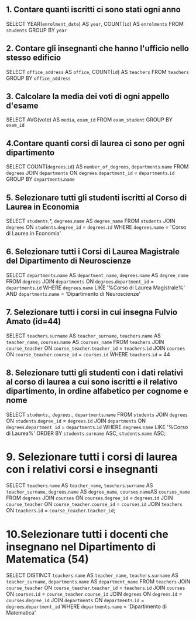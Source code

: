 ## 1. Contare quanti iscritti ci sono stati ogni anno

SELECT YEAR(`enrolment_date`) AS `year`, COUNT(`id`) AS `enrolments`
FROM `students`
GROUP BY `year`


## 2. Contare gli insegnanti che hanno l'ufficio nello stesso edificio

SELECT `office_address` AS `office`, COUNT(`id`) AS `teachers`
FROM `teachers`
GROUP BY `office_address`


## 3. Calcolare la media dei voti di ogni appello d'esame

SELECT AVG(vote) AS `media`,  `exam_id`
FROM `exam_student`
GROUP BY `exam_id`


## 4.Contare quanti corsi di laurea ci sono per ogni dipartimento

SELECT  COUNT(`degrees`.`id`) AS `number_of_degrees`, `departments`.`name`
FROM `degrees`
JOIN `departments` ON `degrees`.`department_id` = `departments`.`id`
GROUP BY `departments`.`name`


## 5. Selezionare tutti gli studenti iscritti al Corso di Laurea in Economia

SELECT  `students`.*,
`degrees`.`name` AS `degree_name`
FROM `students`
JOIN `degrees` ON `students`.`degree_id` = `degrees`.`id`
WHERE `degrees`.`name` = 'Corso di Laurea in Economia'


## 6. Selezionare tutti i Corsi di Laurea Magistrale del Dipartimento di Neuroscienze

SELECT  `departments`.`name` AS `department_name`,
`degrees`.`name` AS `degree_name`
FROM `degrees`
JOIN `departments` ON `degrees`.`department_id` = `departments`.`id`
WHERE `degrees`.`name` LIKE '%Corso di Laurea Magistrale%'
AND `departments`.`name` = 'Dipartimento di Neuroscienze'


## 7. Selezionare tutti i corsi in cui insegna Fulvio Amato (id=44)

SELECT  `teachers`.`surname` AS `teacher_surname`,
`teachers`.`name` AS `teacher_name`,
`courses`.`name` AS `courses_name`
FROM `teachers`
JOIN `course_teacher` ON `course_teacher`.`teacher_id` = `teachers`.`id`
JOIN `courses` ON `course_teacher`.`course_id` = `courses`.`id`
WHERE `teachers`.`id` = 44


## 8. Selezionare tutti gli studenti con i dati relativi al corso di laurea a cui sono iscritti e il relativo dipartimento, in ordine alfabetico per cognome e nome

SELECT  `students`.*,
`degrees`.*,
`departments`.`name`
FROM `students`
JOIN `degrees` ON `students`.`degree_id` = `degrees`.`id`
JOIN `departments` ON `degrees`.`department_id` = `departments`.`id`
WHERE `degrees`.`name` LIKE '%Corso di Laurea%'
ORDER BY `students`.`surname` ASC, `students`.`name` ASC;


# 9. Selezionare tutti i corsi di laurea con i relativi corsi e insegnanti

SELECT  `teachers`.`name` AS `teacher_name`,
`teachers`.`surname` AS `teacher_surname`,
`degrees`.`name` AS `degree_name`,
`courses`.`name`AS `courses_name`
FROM `degrees`
JOIN `courses` ON `courses`.`degree_id` = `degrees`.`id`
JOIN `course_teacher` ON `course_teacher`.`course_id` = `courses`.`id`
JOIN `teachers` ON `teachers`.`id` = `course_teacher`.`teacher_id`;


# 10.Selezionare tutti i docenti che insegnano nel Dipartimento di Matematica (54)

SELECT DISTINCT `teachers`.`name` AS `teacher_name`,
`teachers`.`surname` AS `teacher_surname`,
`departments`.`name` AS `department_name`
FROM `teachers`
JOIN `course_teacher` ON `course_teacher`.`teacher_id` = `teachers`.`id`
JOIN `courses` ON `courses`.`id` = `course_teacher`.`course_id`
JOIN `degrees` ON `degrees`.`id` = `courses`.`degree_id`
JOIN `departments` ON `departments`.`id` = `degrees`.`department_id`
WHERE `departments`.`name` = 'Dipartimento di Matematica'
